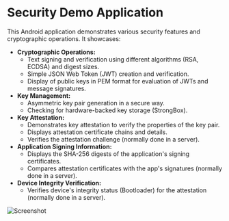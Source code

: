 # Security Demo Application

This Android application demonstrates various security features and cryptographic operations. It
showcases:

* **Cryptographic Operations:**
    * Text signing and verification using different algorithms (RSA, ECDSA) and digest sizes.
    * Simple JSON Web Token (JWT) creation and verification.
    * Display of public keys in PEM format for evaluation of JWTs and message signatures.
* **Key Management:**
    * Asymmetric key pair generation in a secure way.
    * Checking for hardware-backed key storage (StrongBox).
* **Key Attestation:**
    * Demonstrates key attestation to verify the properties of the key pair.
    * Displays attestation certificate chains and details.
    * Verifies the attestation challenge (normally done in a server).
* **Application Signing Information:**
    * Displays the SHA-256 digests of the application's signing certificates.
    * Compares attestation certificates with the app's signatures (normally done in a server).
* **Device Integrity Verification:**
    * Verifies device's integrity status (Bootloader) for the attestation (normally done in a
      server).

![Screenshot](SCREENSHOT.webp)
